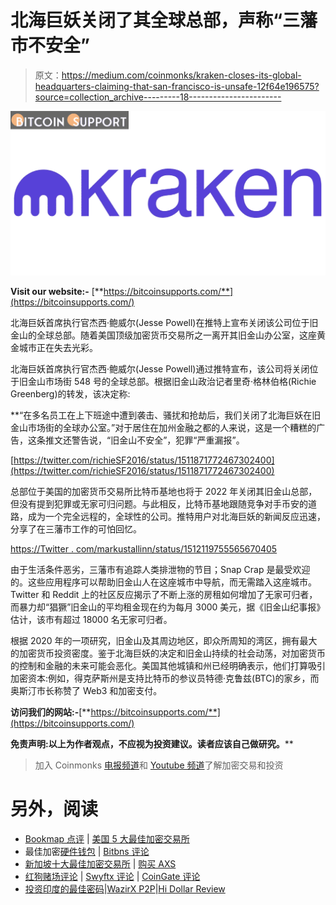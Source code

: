 # 北海巨妖关闭了其全球总部，声称“三藩市不安全”

> 原文：<https://medium.com/coinmonks/kraken-closes-its-global-headquarters-claiming-that-san-francisco-is-unsafe-12f64e196575?source=collection_archive---------18----------------------->

![](img/9a3b765d82cda93ef073750090f8b08a.png)

**Visit our website:-** [**https://bitcoinsupports.com/**](https://bitcoinsupports.com/)

北海巨妖首席执行官杰西·鲍威尔(Jesse Powell)在推特上宣布关闭该公司位于旧金山的全球总部。随着美国顶级加密货币交易所之一离开其旧金山办公室，这座黄金城市正在失去光彩。

北海巨妖首席执行官杰西·鲍威尔(Jesse Powell)通过推特宣布，该公司将关闭位于旧金山市场街 548 号的全球总部。根据旧金山政治记者里奇·格林伯格(Richie Greenberg)的转发，该决定称:

**“在多名员工在上下班途中遭到袭击、骚扰和抢劫后，我们关闭了北海巨妖在旧金山市场街的全球办公室。”对于居住在加州金融之都的人来说，这是一个糟糕的广告，这条推文还警告说，“旧金山不安全”，犯罪“严重漏报”。

[https://twitter.com/richieSF2016/status/1511871772467302400](https://twitter.com/richieSF2016/status/1511871772467302400)

总部位于美国的加密货币交易所比特币基地也将于 2022 年关闭其旧金山总部，但没有提到犯罪或无家可归问题。与此相反，比特币基地跟随竞争对手币安的道路，成为一个完全远程的，全球性的公司。推特用户对北海巨妖的新闻反应迅速，分享了在三藩市工作的可怕回忆。

[https://Twitter . com/markustallinn/status/1512119755565670405](https://twitter.com/markustallinn/status/1512119755565670405)

由于生活条件恶劣，三藩市有追踪人类排泄物的节目；Snap Crap 是最受欢迎的。这些应用程序可以帮助旧金山人在这座城市中导航，而无需踏入这座城市。Twitter 和 Reddit 上的社区反应揭示了不断上涨的房租如何增加了无家可归者，而暴力却“猖獗”旧金山的平均租金现在约为每月 3000 美元，据《旧金山纪事报》估计，该市有超过 18000 名无家可归者。

根据 2020 年的一项研究，旧金山及其周边地区，即众所周知的湾区，拥有最大的加密货币投资密度。鉴于北海巨妖的决定和旧金山持续的社会动荡，对加密货币的控制和金融的未来可能会恶化。美国其他城镇和州已经明确表示，他们打算吸引加密资本:例如，得克萨斯州是支持比特币的参议员特德·克鲁兹(BTC)的家乡，而奥斯汀市长称赞了 Web3 和加密支付。

**访问我们的网站:-**[**https://bitcoinsupports.com/**](https://bitcoinsupports.com/)

**免责声明:以上为作者观点，不应视为投资建议。读者应该自己做研究。****

> 加入 Coinmonks [电报频道](https://t.me/coincodecap)和 [Youtube 频道](https://www.youtube.com/c/coinmonks/videos)了解加密交易和投资

# 另外，阅读

*   [Bookmap 点评](https://coincodecap.com/bookmap-review-2021-best-trading-software) | [美国 5 大最佳加密交易所](https://coincodecap.com/crypto-exchange-usa)
*   最佳加密[硬件钱包](/coinmonks/hardware-wallets-dfa1211730c6) | [Bitbns 评论](/coinmonks/bitbns-review-38256a07e161)
*   [新加坡十大最佳加密交易所](https://coincodecap.com/crypto-exchange-in-singapore) | [购买 AXS](https://coincodecap.com/buy-axs-token)
*   [红狗赌场评论](https://coincodecap.com/red-dog-casino-review) | [Swyftx 评论](https://coincodecap.com/swyftx-review) | [CoinGate 评论](https://coincodecap.com/coingate-review)
*   [投资印度的最佳密码](https://coincodecap.com/best-crypto-to-invest-in-india-in-2021)|[WazirX P2P](https://coincodecap.com/wazirx-p2p)|[Hi Dollar Review](https://coincodecap.com/hi-dollar-review)